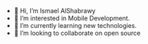 - 👋 Hi, I’m Ismael AlShabrawy
- 👀 I’m interested in Mobile Development.
- 🌱 I’m currently learning new technologies.
- 💞️ I’m looking to collaborate on open source
<!-- - 📫 How to reach me ... -->

<!---
ismaelShabrawy/ismaelShabrawy is a ✨ special ✨ repository because its `README.md` (this file) appears on your GitHub profile.
You can click the Preview link to take a look at your changes.
--->
